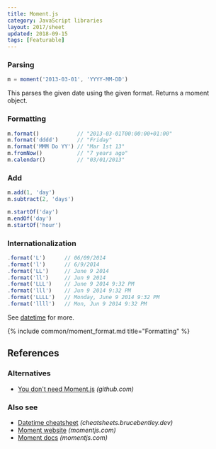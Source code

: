 ```yaml
---
title: Moment.js
category: JavaScript libraries
layout: 2017/sheet
updated: 2018-09-15
tags: [Featurable]
---
```


### Parsing

```js
m = moment('2013-03-01', 'YYYY-MM-DD')
```

This parses the given date using the given format. Returns a moment object.

### Formatting

```js
m.format()            // "2013-03-01T00:00:00+01:00"
m.format('dddd')      // "Friday"
m.format('MMM Do YY') // "Mar 1st 13"
m.fromNow()           // "7 years ago"
m.calendar()          // "03/01/2013"
```

### Add

```js
m.add(1, 'day')
m.subtract(2, 'days')
```

```js
m.startOf('day')
m.endOf('day')
m.startOf('hour')
```

### Internationalization

```js
.format('L')      // 06/09/2014
.format('l')      // 6/9/2014
.format('LL')     // June 9 2014
.format('ll')     // Jun 9 2014
.format('LLL')    // June 9 2014 9:32 PM
.format('lll')    // Jun 9 2014 9:32 PM
.format('LLLL')   // Monday, June 9 2014 9:32 PM
.format('llll')   // Mon, Jun 9 2014 9:32 PM
```

See [datetime](./datetime) for more.

{% include common/moment_format.md title="Formatting" %}

## References

### Alternatives

* [You don't need Moment.js](https://github.com/you-dont-need/You-Dont-Need-Momentjs) _(github.com)_

### Also see

* [Datetime cheatsheet](./datetime) _(cheatsheets.brucebentley.dev)_
* [Moment website](http://momentjs.com/) _(momentjs.com)_
* [Moment docs](http://momentjs.com/docs/) _(momentjs.com)_
